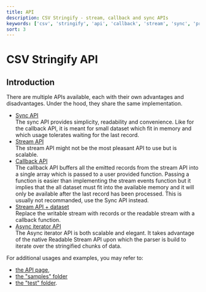 ```yaml
---
title: API
description: CSV Stringify - stream, callback and sync APIs
keywords: ['csv', 'stringify', 'api', 'callback', 'stream', 'sync', 'promise']
sort: 3
---
```


# CSV Stringify API

## Introduction

There are multiple APIs available, each with their own advantages and disadvantages. Under the hood, they share the same implementation.

* [Sync API](/stringify/api/sync/)   
  The sync API provides simplicity, readability and convenience. Like for the callback API, it is meant for small dataset which fit in memory and which usage tolerates waiting for the last record.
* [Stream API](/stringify/api/stream/)   
  The stream API might not be the most pleasant API to use but is scalable.
* [Callback API](/stringify/api/callback/)   
  The callback API buffers all the emitted records from the stream API into a single array which is passed to a user provided function. Passing a function is easier than implementing the stream events function but it implies that the all dataset must fit into the available memory and it will only be available after the last record has been processed. This is usually not recommanded, use the Sync API instead.
* [Stream API + dataset](/stringify/api/stream_callback/)  
  Replace the writable stream with records or the readable stream with a callback function.
* [Async iterator API](/stringify/api/async_iterator/)   
  The Async iterator API is both scalable and elegant. It takes advantage of the native Readable Stream API upon which the parser is build to iterate over the stringified chunks of data.
  
For additional usages and examples, you may refer to:

* [the API page](/stringify/api/),
* [the "samples" folder](https://github.com/adaltas/node-csv/tree/master/packages/csv-stringify/samples)
* [the "test" folder](https://github.com/adaltas/node-csv/tree/master/packages/csv-stringify/test).
